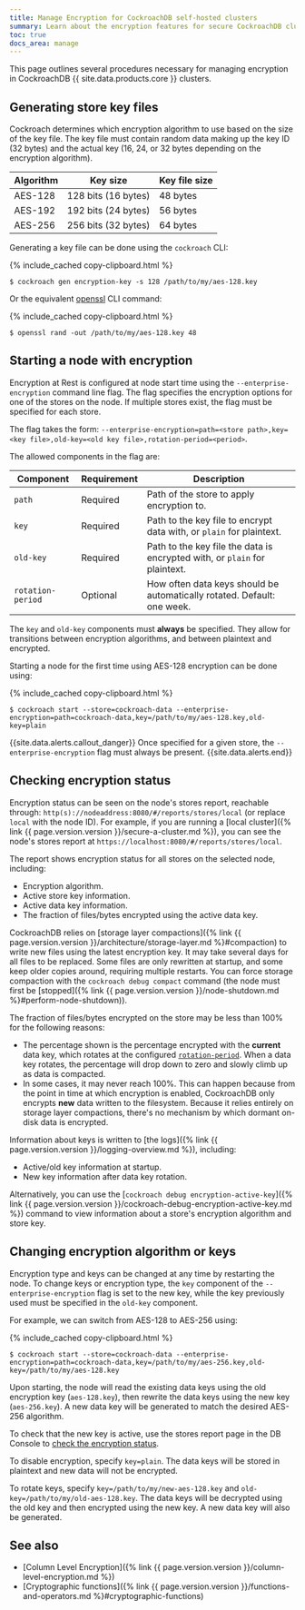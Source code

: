 ```yaml
---
title: Manage Encryption for CockroachDB self-hosted clusters
summary: Learn about the encryption features for secure CockroachDB clusters.
toc: true
docs_area: manage
---
```


This page outlines several procedures necessary for managing encryption in CockroachDB {{ site.data.products.core }} clusters.

## Generating store key files

Cockroach determines which encryption algorithm to use based on the size of the key file. The key file must contain random data making up the key ID (32 bytes) and the actual key (16, 24, or 32 bytes depending on the encryption algorithm).

| Algorithm | Key size | Key file size |
|-|-|-|
| AES-128 | 128 bits (16 bytes) | 48 bytes |
| AES-192 | 192 bits (24 bytes) | 56 bytes |
| AES-256 | 256 bits (32 bytes) | 64 bytes |

Generating a key file can be done using the `cockroach` CLI:

{% include_cached copy-clipboard.html %}
~~~ shell
$ cockroach gen encryption-key -s 128 /path/to/my/aes-128.key
~~~

Or the equivalent [openssl](https://www.openssl.org/docs/man1.1.1/man1/openssl.html) CLI command:

{% include_cached copy-clipboard.html %}
~~~ shell
$ openssl rand -out /path/to/my/aes-128.key 48
~~~

## Starting a node with encryption

Encryption at Rest is configured at node start time using the `--enterprise-encryption` command line flag. The flag specifies the encryption options for one of the stores on the node. If multiple stores exist, the flag must be specified for each store.

The flag takes the form: `--enterprise-encryption=path=<store path>,key=<key file>,old-key=<old key file>,rotation-period=<period>`.

The allowed components in the flag are:

| Component | Requirement | Description |
|-|-|-|
| `path`            | Required | Path of the store to apply encryption to. |
| `key`             | Required | Path to the key file to encrypt data with, or `plain` for plaintext. |
| `old-key`         | Required | Path to the key file the data is encrypted with, or `plain` for plaintext. |
| `rotation-period` | Optional | How often data keys should be automatically rotated. Default: one week. |

The `key` and `old-key` components must **always** be specified. They allow for transitions between encryption algorithms, and between plaintext and encrypted.

Starting a node for the first time using AES-128 encryption can be done using:

{% include_cached copy-clipboard.html %}
~~~ shell
$ cockroach start --store=cockroach-data --enterprise-encryption=path=cockroach-data,key=/path/to/my/aes-128.key,old-key=plain
~~~

{{site.data.alerts.callout_danger}}
Once specified for a given store, the `--enterprise-encryption` flag must always be present.
{{site.data.alerts.end}}

## Checking encryption status

Encryption status can be seen on the node's stores report, reachable through: `http(s)://nodeaddress:8080/#/reports/stores/local` (or replace `local` with the node ID). For example, if you are running a [local cluster]({% link {{ page.version.version }}/secure-a-cluster.md %}), you can see the node's stores report at `https://localhost:8080/#/reports/stores/local`.

The report shows encryption status for all stores on the selected node, including:

- Encryption algorithm.
- Active store key information.
- Active data key information.
- The fraction of files/bytes encrypted using the active data key.

CockroachDB relies on [storage layer compactions]({% link {{ page.version.version }}/architecture/storage-layer.md %}#compaction) to write new files using the latest encryption key. It may take several days for all files to be replaced. Some files are only rewritten at startup, and some keep older copies around, requiring multiple restarts. You can force storage compaction with the `cockroach debug compact` command (the node must first be [stopped]({% link {{ page.version.version }}/node-shutdown.md %}#perform-node-shutdown)).

The fraction of files/bytes encrypted on the store may be less than 100% for the following reasons:

- The percentage shown is the percentage encrypted with the **current** data key, which rotates at the configured [`rotation-period`](#starting-a-node-with-encryption). When a data key rotates, the percentage will drop down to zero and slowly climb up as data is compacted.
- In some cases, it may never reach 100%. This can happen because from the point in time at which encryption is enabled, CockroachDB only encrypts **new** data written to the filesystem. Because it relies entirely on storage layer compactions, there's no mechanism by which dormant on-disk data is encrypted.

Information about keys is written to [the logs]({% link {{ page.version.version }}/logging-overview.md %}), including:

- Active/old key information at startup.
- New key information after data key rotation.

Alternatively, you can use the [`cockroach debug encryption-active-key`]({% link {{ page.version.version }}/cockroach-debug-encryption-active-key.md %}) command to view information about a store's encryption algorithm and store key.

## Changing encryption algorithm or keys

Encryption type and keys can be changed at any time by restarting the node. To change keys or encryption type, the `key` component of the `--enterprise-encryption` flag is set to the new key, while the key previously used must be specified in the `old-key` component.

For example, we can switch from AES-128 to AES-256 using:

{% include_cached copy-clipboard.html %}
~~~ shell
$ cockroach start --store=cockroach-data --enterprise-encryption=path=cockroach-data,key=/path/to/my/aes-256.key,old-key=/path/to/my/aes-128.key
~~~

Upon starting, the node will read the existing data keys using the old encryption key (`aes-128.key`), then rewrite the data keys using the new key (`aes-256.key`). A new data key will be generated to match the desired AES-256 algorithm.

To check that the new key is active, use the stores report page in the DB Console to [check the encryption status](#checking-encryption-status).

To disable encryption, specify `key=plain`. The data keys will be stored in plaintext and new data will not be encrypted.

To rotate keys, specify `key=/path/to/my/new-aes-128.key` and `old-key=/path/to/my/old-aes-128.key`. The data keys will be decrypted using the old key and then encrypted using the new key. A new data key will also be generated.

## See also

+ [Column Level Encryption]({% link {{ page.version.version }}/column-level-encryption.md %})
+ [Cryptographic functions]({% link {{ page.version.version }}/functions-and-operators.md %}#cryptographic-functions)
